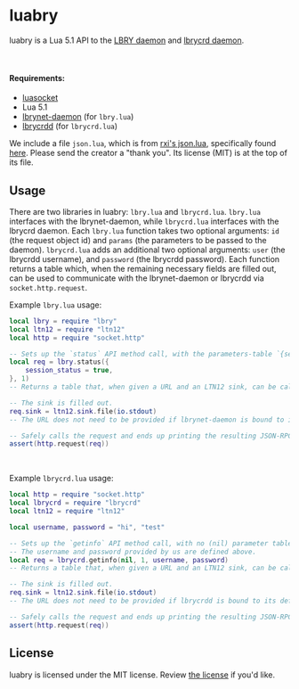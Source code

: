 # luabry

luabry is a Lua 5.1 API to the [LBRY daemon](https://github.com/lbryio/lbry) and [lbrycrd daemon](https://github.com/lbry/lbrycrd).

<br/>

#### Requirements:

* [luasocket](https://github.com/diegonehab/luasocket)
* Lua 5.1
* [lbrynet-daemon](https://github.io/lbryio/lbry) (for `lbry.lua`)
* [lbrycrdd](https://github.com/lbryio/lbrycrd) (for `lbrycrd.lua`)

We include a file `json.lua`, which is from [rxi's json.lua](https://github.com/rxi/json.lua), specifically found [here](https://github.com/rxi/json.lua/blob/master/json.lua). Please send the creator a "thank you". Its license (MIT) is at the top of its file.

## Usage

There are two libraries in luabry: `lbry.lua` and `lbrycrd.lua`. `lbry.lua` interfaces with the lbrynet-daemon, while `lbrycrd.lua` interfaces with the lbrycrd daemon. Each `lbry.lua` function takes two optional arguments: `id` (the request object id) and `params` (the parameters to be passed to the daemon). `lbrycrd.lua` adds an additional two optional arguments: `user` (the lbrycrdd username), and `password` (the lbrycrdd password). Each function returns a table which, when the remaining necessary fields are filled out, can be used to communicate with the lbrynet-daemon or lbrycrdd via `socket.http.request`.

Example `lbry.lua` usage:

```Lua
local lbry = require "lbry"
local ltn12 = require "ltn12"
local http = require "socket.http"

-- Sets up the `status` API method call, with the parameters-table `{session_status = true}` and the JSON-RPC field `id = 1`.
local req = lbry.status({
	session_status = true,
}, 1)
-- Returns a table that, when given a URL and an LTN12 sink, can be called by `http.request`.

-- The sink is filled out.
req.sink = ltn12.sink.file(io.stdout)
-- The URL does not need to be provided if lbrynet-daemon is bound to its default URL.

-- Safely calls the request and ends up printing the resulting JSON-RPC response.
assert(http.request(req))
```

<br/>

Example `lbrycrd.lua` usage:

```Lua
local http = require "socket.http"
local lbrycrd = require "lbrycrd"
local ltn12 = require "ltn12"

local username, password = "hi", "test"

-- Sets up the `getinfo` API method call, with no (nil) parameter table and the JSON-RPC field `id = 1`.
-- The username and password provided by us are defined above.
local req = lbrycrd.getinfo(nil, 1, username, password)
-- Returns a table that, when given a URL and an LTN12 sink, can be called by `http.request`.

-- The sink is filled out.
req.sink = ltn12.sink.file(io.stdout)
-- The URL does not need to be provided if lbrycrdd is bound to its default URL.

-- Safely calls the request and ends up printing the resulting JSON-RPC response.
assert(http.request(req))
```

## License

luabry is licensed under the MIT license. Review [the license](LICENSE) if you'd like.
